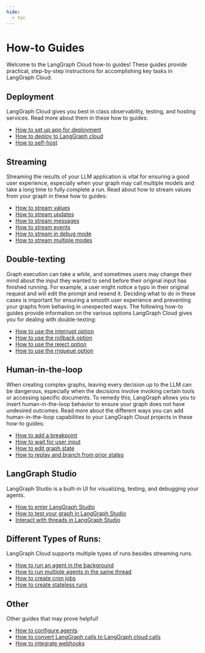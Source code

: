 ```yaml
---
hide:
  - toc
---
```


# How-to Guides

Welcome to the LangGraph Cloud how-to guides! These guides provide practical, step-by-step instructions for accomplishing key tasks in LangGraph Cloud.

## Deployment

LangGraph Cloud gives you best in class observability, testing, and hosting services. Read more about them in these how to guides:

- [How to set up app for deployment](https://langchain-ai.github.io/langgraph/cloud/deployment/setup/)
- [How to deploy to LangGraph cloud](https://langchain-ai.github.io/langgraph/cloud/deployment/cloud/)
- [How to self-host](https://langchain-ai.github.io/langgraph/cloud/deployment/self_hosted/)

## Streaming

Streaming the results of your LLM application is vital for ensuring a good user experience, especially when your graph may call multiple models and take a long time to fully complete a run. Read about how to stream values from your graph in these how to guides:

- [How to stream values](https://langchain-ai.github.io/langgraph/cloud/how-tos/cloud_examples/stream_values/)
- [How to stream updates](https://langchain-ai.github.io/langgraph/cloud/how-tos/cloud_examples/stream_updates/)
- [How to stream messages](https://langchain-ai.github.io/langgraph/cloud/how-tos/cloud_examples/stream_messages/)
- [How to stream events](https://langchain-ai.github.io/langgraph/cloud/how-tos/cloud_examples/stream_events/)
- [How to stream in debug mode](https://langchain-ai.github.io/langgraph/cloud/how-tos/cloud_examples/stream_debug/)
- [How to stream multiple modes](https://langchain-ai.github.io/langgraph/cloud/how-tos/cloud_examples/stream_multiple/)

## Double-texting

Graph execution can take a while, and sometimes users may change their mind about the input they wanted to send before their original input has finished running. For example, a user might notice a typo in their original request and will edit the prompt and resend it. Deciding what to do in these cases is important for ensuring a smooth user experience and preventing your graphs from behaving in unexpected ways. The following how-to guides provide information on the various options LangGraph Cloud gives you for dealing with double-texting:

- [How to use the interrupt option](https://langchain-ai.github.io/langgraph/cloud/how-tos/cloud_examples/interrupt_concurrent/)
- [How to use the rollback option](https://langchain-ai.github.io/langgraph/cloud/how-tos/cloud_examples/rollback_concurrent/)
- [How to use the reject option](https://langchain-ai.github.io/langgraph/cloud/how-tos/cloud_examples/reject_concurrent/)
- [How to use the rnqueue option](https://langchain-ai.github.io/langgraph/cloud/how-tos/cloud_examples/enqueue_concurrent/)

## Human-in-the-loop

When creating complex graphs, leaving every decision up to the LLM can be dangerous, especially when the decisions involve invoking certain tools or accessing specific documents. To remedy this, LangGraph allows you to insert human-in-the-loop behavior to ensure your graph does not have undesired outcomes. Read more about the different ways you can add human-in-the-loop capabilities to your LangGraph Cloud projects in these how-to guides:

- [How to add a breakpoint](https://langchain-ai.github.io/langgraph/cloud/how-tos/human_in_the_loop_breakpoint/)
- [How to wait for user input](https://langchain-ai.github.io/langgraph/cloud/how-tos/human_in_the_loop_user_input/)
- [How to edit graph state](https://langchain-ai.github.io/langgraph/cloud/how-tos/human_in_the_loop_edit_state/)
- [How to replay and branch from prior states](https://langchain-ai.github.io/langgraph/cloud/how-tos/human_in_the_loop_time_travel/)

## LangGraph Studio

LangGraph Studio is a built-in UI for visualizing, testing, and debugging your agents.

- [How to enter LangGraph Studio](https://langchain-ai.github.io/langgraph/cloud/how-tos/test_deployment/)
- [How to test your graph in LangGraph Studio](https://langchain-ai.github.io/langgraph/cloud/how-tos/invoke_studio/)
- [Interact with threads in LangGraph Studio](https://langchain-ai.github.io/langgraph/cloud/how-tos/threads_studio/)

## Different Types of Runs:

LangGraph Cloud supports multiple types of runs besides streaming runs.

- [How to run an agent in the background](cloud_examples/background_run.ipynb)
- [How to run multiple agents in the same thread](cloud_examples/same-thread.ipynb)
- [How to create cron jobs](cloud_examples/cron_jobs.ipynb)
- [How to create stateless runs](cloud_examples/stateless_runs.ipynb)

## Other 

Other guides that may prove helpful!

- [How to configure agents](cloud_examples/configuration_cloud.ipynb)
- [How to convert LangGraph calls to LangGraph cloud calls](cloud_examples/langgraph_to_langgraph_cloud.ipynb)
- [How to integrate webhooks](cloud_examples/webhooks.ipynb)
